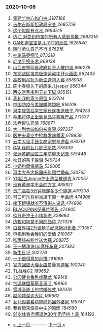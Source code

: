### 2020-10-06 
1. [ 霍建华林心如自拍 ](https://s.weibo.com/weibo?q=%23%E9%9C%8D%E5%BB%BA%E5%8D%8E%E6%9E%97%E5%BF%83%E5%A6%82%E8%87%AA%E6%8B%8D%23&Refer=top) *3187166*
1. [ 吉尔吉斯斯坦政局突变 ](https://s.weibo.com/weibo?q=%23%E5%90%89%E5%B0%94%E5%90%89%E6%96%AF%E6%96%AF%E5%9D%A6%E6%94%BF%E5%B1%80%E7%AA%81%E5%8F%98%23&Refer=top) *2695759*
1. [ 这个假期有点水 ](https://s.weibo.com/weibo?q=%E8%BF%99%E4%B8%AA%E5%81%87%E6%9C%9F%E6%9C%89%E7%82%B9%E6%B0%B4&Refer=top) *2694515*
1. [ 边江 对受到伤害的所有人感到抱歉 ](https://s.weibo.com/weibo?q=%E8%BE%B9%E6%B1%9F%20%E5%AF%B9%E5%8F%97%E5%88%B0%E4%BC%A4%E5%AE%B3%E7%9A%84%E6%89%80%E6%9C%89%E4%BA%BA%E6%84%9F%E5%88%B0%E6%8A%B1%E6%AD%89&Refer=top) *2683316*
1. [ GAI知道宝宝是儿子时的反应 ](https://s.weibo.com/weibo?q=%23GAI%E7%9F%A5%E9%81%93%E5%AE%9D%E5%AE%9D%E6%98%AF%E5%84%BF%E5%AD%90%E6%97%B6%E7%9A%84%E5%8F%8D%E5%BA%94%23&Refer=top) *1628540*
1. [ 随时承认自己不行 ](https://s.weibo.com/weibo?q=%23%E9%9A%8F%E6%97%B6%E6%89%BF%E8%AE%A4%E8%87%AA%E5%B7%B1%E4%B8%8D%E8%A1%8C%23&Refer=top) *876216*
1. [ 神笔马亮细节 ](https://s.weibo.com/weibo?q=%23%E7%A5%9E%E7%AC%94%E9%A9%AC%E4%BA%AE%E7%BB%86%E8%8A%82%23&Refer=top) *873218*
1. [ 毛戈平换头术 ](https://s.weibo.com/weibo?q=%23%E6%AF%9B%E6%88%88%E5%B9%B3%E6%8D%A2%E5%A4%B4%E6%9C%AF%23&Refer=top) *869138*
1. [ 山西吉林两省政府负责人被约谈 ](https://s.weibo.com/weibo?q=%23%E5%B1%B1%E8%A5%BF%E5%90%89%E6%9E%97%E4%B8%A4%E7%9C%81%E6%94%BF%E5%BA%9C%E8%B4%9F%E8%B4%A3%E4%BA%BA%E8%A2%AB%E7%BA%A6%E8%B0%88%23&Refer=top) *866279*
1. [ 东部战区坦克极速运动中开火画面 ](https://s.weibo.com/weibo?q=%23%E4%B8%9C%E9%83%A8%E6%88%98%E5%8C%BA%E5%9D%A6%E5%85%8B%E6%9E%81%E9%80%9F%E8%BF%90%E5%8A%A8%E4%B8%AD%E5%BC%80%E7%81%AB%E7%94%BB%E9%9D%A2%23&Refer=top) *862435*
1. [ 高校用吊轨为新生送包入寝 ](https://s.weibo.com/weibo?q=%23%E9%AB%98%E6%A0%A1%E7%94%A8%E5%90%8A%E8%BD%A8%E4%B8%BA%E6%96%B0%E7%94%9F%E9%80%81%E5%8C%85%E5%85%A5%E5%AF%9D%23&Refer=top) *858908*
1. [ 陈小春镜头下的应采儿jasper ](https://s.weibo.com/weibo?q=%23%E9%99%88%E5%B0%8F%E6%98%A5%E9%95%9C%E5%A4%B4%E4%B8%8B%E7%9A%84%E5%BA%94%E9%87%87%E5%84%BFjasper%23&Refer=top) *856344*
1. [ 西安游客多到无处下脚 ](https://s.weibo.com/weibo?q=%23%E8%A5%BF%E5%AE%89%E6%B8%B8%E5%AE%A2%E5%A4%9A%E5%88%B0%E6%97%A0%E5%A4%84%E4%B8%8B%E8%84%9A%23&Refer=top) *855151*
1. [ 我和我的家乡原型 ](https://s.weibo.com/weibo?q=%23%E6%88%91%E5%92%8C%E6%88%91%E7%9A%84%E5%AE%B6%E4%B9%A1%E5%8E%9F%E5%9E%8B%23&Refer=top) *823704*
1. [ 中国防疫令美国媒体惊叹 ](https://s.weibo.com/weibo?q=%23%E4%B8%AD%E5%9B%BD%E9%98%B2%E7%96%AB%E4%BB%A4%E7%BE%8E%E5%9B%BD%E5%AA%92%E4%BD%93%E6%83%8A%E5%8F%B9%23&Refer=top) *816708*
1. [ 河南降雪后学生家长连夜送被子 ](https://s.weibo.com/weibo?q=%23%E6%B2%B3%E5%8D%97%E9%99%8D%E9%9B%AA%E5%90%8E%E5%AD%A6%E7%94%9F%E5%AE%B6%E9%95%BF%E8%BF%9E%E5%A4%9C%E9%80%81%E8%A2%AB%E5%AD%90%23&Refer=top) *794253*
1. [ 苹果将停止出售竞品耳机等产品 ](https://s.weibo.com/weibo?q=%23%E8%8B%B9%E6%9E%9C%E5%B0%86%E5%81%9C%E6%AD%A2%E5%87%BA%E5%94%AE%E7%AB%9E%E5%93%81%E8%80%B3%E6%9C%BA%E7%AD%89%E4%BA%A7%E5%93%81%23&Refer=top) *771537*
1. [ 法老否认恋情 ](https://s.weibo.com/weibo?q=%23%E6%B3%95%E8%80%81%E5%90%A6%E8%AE%A4%E6%81%8B%E6%83%85%23&Refer=top) *768871*
1. [ 大一到大四如何被查寝 ](https://s.weibo.com/weibo?q=%23%E5%A4%A7%E4%B8%80%E5%88%B0%E5%A4%A7%E5%9B%9B%E5%A6%82%E4%BD%95%E8%A2%AB%E6%9F%A5%E5%AF%9D%23&Refer=top) *697337*
1. [ 医护夫妻空中抢救发病乘客 ](https://s.weibo.com/weibo?q=%23%E5%8C%BB%E6%8A%A4%E5%A4%AB%E5%A6%BB%E7%A9%BA%E4%B8%AD%E6%8A%A2%E6%95%91%E5%8F%91%E7%97%85%E4%B9%98%E5%AE%A2%23&Refer=top) *678959*
1. [ 云南大理手鼓女商家怒骂游客 ](https://s.weibo.com/weibo?q=%23%E4%BA%91%E5%8D%97%E5%A4%A7%E7%90%86%E6%89%8B%E9%BC%93%E5%A5%B3%E5%95%86%E5%AE%B6%E6%80%92%E9%AA%82%E6%B8%B8%E5%AE%A2%23&Refer=top) *676719*
1. [ GAI 我的幺儿是王斯然 ](https://s.weibo.com/weibo?q=%23GAI%20%E6%88%91%E7%9A%84%E5%B9%BA%E5%84%BF%E6%98%AF%E7%8E%8B%E6%96%AF%E7%84%B6%23&Refer=top) *578309*
1. [ 张远苏醒回应三年前聊天记录 ](https://s.weibo.com/weibo?q=%23%E5%BC%A0%E8%BF%9C%E8%8B%8F%E9%86%92%E5%9B%9E%E5%BA%94%E4%B8%89%E5%B9%B4%E5%89%8D%E8%81%8A%E5%A4%A9%E8%AE%B0%E5%BD%95%23&Refer=top) *575448*
1. [ 秋日的茶卡盐湖 ](https://s.weibo.com/weibo?q=%23%E7%A7%8B%E6%97%A5%E7%9A%84%E8%8C%B6%E5%8D%A1%E7%9B%90%E6%B9%96%23&Refer=top) *549724*
1. [ 小奶狗牵绳遛马 ](https://s.weibo.com/weibo?q=%23%E5%B0%8F%E5%A5%B6%E7%8B%97%E7%89%B5%E7%BB%B3%E9%81%9B%E9%A9%AC%23&Refer=top) *536005*
1. [ 河南大爷大妈国庆组团拦婚车 ](https://s.weibo.com/weibo?q=%23%E6%B2%B3%E5%8D%97%E5%A4%A7%E7%88%B7%E5%A4%A7%E5%A6%88%E5%9B%BD%E5%BA%86%E7%BB%84%E5%9B%A2%E6%8B%A6%E5%A9%9A%E8%BD%A6%23&Refer=top) *530765*
1. [ YG回应Jennie护士造型被谴责 ](https://s.weibo.com/weibo?q=%23YG%E5%9B%9E%E5%BA%94Jennie%E6%8A%A4%E5%A3%AB%E9%80%A0%E5%9E%8B%E8%A2%AB%E8%B0%B4%E8%B4%A3%23&Refer=top) *520057*
1. [ 没有黄渤学不会的方言 ](https://s.weibo.com/weibo?q=%23%E6%B2%A1%E6%9C%89%E9%BB%84%E6%B8%A4%E5%AD%A6%E4%B8%8D%E4%BC%9A%E7%9A%84%E6%96%B9%E8%A8%80%23&Refer=top) *485821*
1. [ 贵广高铁3分钟能穿多少个隧道 ](https://s.weibo.com/weibo?q=%23%E8%B4%B5%E5%B9%BF%E9%AB%98%E9%93%813%E5%88%86%E9%92%9F%E8%83%BD%E7%A9%BF%E5%A4%9A%E5%B0%91%E4%B8%AA%E9%9A%A7%E9%81%93%23&Refer=top) *479308*
1. [ 可口可乐将削减旗下超一半品牌 ](https://s.weibo.com/weibo?q=%23%E5%8F%AF%E5%8F%A3%E5%8F%AF%E4%B9%90%E5%B0%86%E5%89%8A%E5%87%8F%E6%97%97%E4%B8%8B%E8%B6%85%E4%B8%80%E5%8D%8A%E5%93%81%E7%89%8C%23&Refer=top) *474906*
1. [ 摘下眼镜就听不清别人说话 ](https://s.weibo.com/weibo?q=%23%E6%91%98%E4%B8%8B%E7%9C%BC%E9%95%9C%E5%B0%B1%E5%90%AC%E4%B8%8D%E6%B8%85%E5%88%AB%E4%BA%BA%E8%AF%B4%E8%AF%9D%23&Refer=top) *474906*
1. [ BLACKPINK纪录片预告 ](https://s.weibo.com/weibo?q=%23BLACKPINK%E7%BA%AA%E5%BD%95%E7%89%87%E9%A2%84%E5%91%8A%23&Refer=top) *474905*
1. [ 玖月奇迹王小玮状态 ](https://s.weibo.com/weibo?q=%23%E7%8E%96%E6%9C%88%E5%A5%87%E8%BF%B9%E7%8E%8B%E5%B0%8F%E7%8E%AE%E7%8A%B6%E6%80%81%23&Refer=top) *328684*
1. [ 边牧和狗是不同的品种 ](https://s.weibo.com/weibo?q=%23%E8%BE%B9%E7%89%A7%E5%92%8C%E7%8B%97%E6%98%AF%E4%B8%8D%E5%90%8C%E7%9A%84%E5%93%81%E7%A7%8D%23&Refer=top) *221026*
1. [ 白宫外摆2万张椅子纪念新冠死者 ](https://s.weibo.com/weibo?q=%23%E7%99%BD%E5%AE%AB%E5%A4%96%E6%91%862%E4%B8%87%E5%BC%A0%E6%A4%85%E5%AD%90%E7%BA%AA%E5%BF%B5%E6%96%B0%E5%86%A0%E6%AD%BB%E8%80%85%23&Refer=top) *213557*
1. [ 电视剧教会我们的爱情 ](https://s.weibo.com/weibo?q=%23%E7%94%B5%E8%A7%86%E5%89%A7%E6%95%99%E4%BC%9A%E6%88%91%E4%BB%AC%E7%9A%84%E7%88%B1%E6%83%85%23&Refer=top) *210067*
1. [ 张雨绮被粉丝送大蒜 ](https://s.weibo.com/weibo?q=%23%E5%BC%A0%E9%9B%A8%E7%BB%AE%E8%A2%AB%E7%B2%89%E4%B8%9D%E9%80%81%E5%A4%A7%E8%92%9C%23&Refer=top) *208875*
1. [ 王一博珠海zic摩托车赛 ](https://s.weibo.com/weibo?q=%23%E7%8E%8B%E4%B8%80%E5%8D%9A%E7%8F%A0%E6%B5%B7zic%E6%91%A9%E6%89%98%E8%BD%A6%E8%B5%9B%23&Refer=top) *207383*
1. [ 新生日记 ](https://s.weibo.com/weibo?q=%E6%96%B0%E7%94%9F%E6%97%A5%E8%AE%B0&Refer=top) *202776*
1. [ 一个很得意的月饼 ](https://s.weibo.com/weibo?q=%23%E4%B8%80%E4%B8%AA%E5%BE%88%E5%BE%97%E6%84%8F%E7%9A%84%E6%9C%88%E9%A5%BC%23&Refer=top) *191099*
1. [ 官方回应大理女店员辱骂游客 ](https://s.weibo.com/weibo?q=%23%E5%AE%98%E6%96%B9%E5%9B%9E%E5%BA%94%E5%A4%A7%E7%90%86%E5%A5%B3%E5%BA%97%E5%91%98%E8%BE%B1%E9%AA%82%E6%B8%B8%E5%AE%A2%23&Refer=top) *190240*
1. [ TL战胜G2 ](https://s.weibo.com/weibo?q=%23TL%E6%88%98%E8%83%9CG2%23&Refer=top) *189652*
1. [ 公园健身角卧虎藏龙 ](https://s.weibo.com/weibo?q=%23%E5%85%AC%E5%9B%AD%E5%81%A5%E8%BA%AB%E8%A7%92%E5%8D%A7%E8%99%8E%E8%97%8F%E9%BE%99%23&Refer=top) *189149*
1. [ 气运联盟草莓音乐节 ](https://s.weibo.com/weibo?q=%23%E6%B0%94%E8%BF%90%E8%81%94%E7%9B%9F%E8%8D%89%E8%8E%93%E9%9F%B3%E4%B9%90%E8%8A%82%23&Refer=top) *188162*
1. [ 雪域高原上的求婚仪式 ](https://s.weibo.com/weibo?q=%23%E9%9B%AA%E5%9F%9F%E9%AB%98%E5%8E%9F%E4%B8%8A%E7%9A%84%E6%B1%82%E5%A9%9A%E4%BB%AA%E5%BC%8F%23&Refer=top) *187076*
1. [ 赵丽颖湖边大片 ](https://s.weibo.com/weibo?q=%23%E8%B5%B5%E4%B8%BD%E9%A2%96%E6%B9%96%E8%BE%B9%E5%A4%A7%E7%89%87%23&Refer=top) *186662*
1. [ 女儿假装看病带妈妈回外婆家 ](https://s.weibo.com/weibo?q=%23%E5%A5%B3%E5%84%BF%E5%81%87%E8%A3%85%E7%9C%8B%E7%97%85%E5%B8%A6%E5%A6%88%E5%A6%88%E5%9B%9E%E5%A4%96%E5%A9%86%E5%AE%B6%23&Refer=top) *185747*
1. [ 我看起来像高中生的原因 ](https://s.weibo.com/weibo?q=%23%E6%88%91%E7%9C%8B%E8%B5%B7%E6%9D%A5%E5%83%8F%E9%AB%98%E4%B8%AD%E7%94%9F%E7%9A%84%E5%8E%9F%E5%9B%A0%23&Refer=top) *184999*
1. [ 91岁体育老师退休30年仍坚持上课 ](https://s.weibo.com/weibo?q=%2391%E5%B2%81%E4%BD%93%E8%82%B2%E8%80%81%E5%B8%88%E9%80%80%E4%BC%9130%E5%B9%B4%E4%BB%8D%E5%9D%9A%E6%8C%81%E4%B8%8A%E8%AF%BE%23&Refer=top) *164193* 

- [ < 上一页 ](https://github.com/able8/weibo-hot-record/blob/master/2020-10-05.md) -------- [ 下一页 > ](https://github.com/able8/weibo-hot-record/blob/master/2020-10-07.md)
